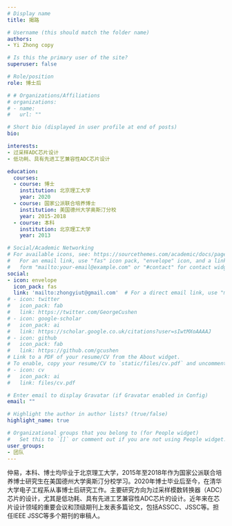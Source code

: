 ```yaml
---
# Display name
title: 揭路

# Username (this should match the folder name)
authors:
- Yi Zhong copy

# Is this the primary user of the site?
superuser: false

# Role/position
role: 博士后

# # Organizations/Affiliations
# organizations:
# - name: 
#   url: ""

# Short bio (displayed in user profile at end of posts)
bio: 

interests:
- 过采样ADC芯片设计
- 低功耗、具有先进工艺兼容性ADC芯片设计

education:
  courses:
  - course: 博士
    institution: 北京理工大学
    year: 2020
  - course: 国家公派联合培养博士
    institution: 美国德州大学奥斯汀分校
    year: 2015-2018    
  - course: 本科
    institution: 北京理工大学
    year: 2013

# Social/Academic Networking
# For available icons, see: https://sourcethemes.com/academic/docs/page-builder/#icons
#   For an email link, use "fas" icon pack, "envelope" icon, and a link in the
#   form "mailto:your-email@example.com" or "#contact" for contact widget.
social:
- icon: envelope
  icon_pack: fas
  link: 'mailto:zhongyiut@gmail.com'  # For a direct email link, use "mailto:test@example.org".
# - icon: twitter
#   icon_pack: fab
#   link: https://twitter.com/GeorgeCushen
# - icon: google-scholar
#   icon_pack: ai
#   link: https://scholar.google.co.uk/citations?user=sIwtMXoAAAAJ
# - icon: github
#   icon_pack: fab
#   link: https://github.com/gcushen
# Link to a PDF of your resume/CV from the About widget.
# To enable, copy your resume/CV to `static/files/cv.pdf` and uncomment the lines below.
# - icon: cv
#   icon_pack: ai
#   link: files/cv.pdf

# Enter email to display Gravatar (if Gravatar enabled in Config)
email: ""

# Highlight the author in author lists? (true/false)
highlight_name: true

# Organizational groups that you belong to (for People widget)
#   Set this to `[]` or comment out if you are not using People widget.
user_groups:
- 团队
---
```


仲易，本科、博士均毕业于北京理工大学，2015年至2018年作为国家公派联合培养博士研究生在美国德州大学奥斯汀分校学习。2020年博士毕业后至今，在清华大学电子工程系从事博士后研究工作。主要研究方向为过采样模数转换器（ADC）芯片的设计，尤其是低功耗、具有先进工艺兼容性ADC芯片的设计。近年来在芯片设计领域的重要会议和顶级期刊上发表多篇论文，包括ASSCC、JSSC等。担任IEEE JSSC等多个期刊的审稿人。